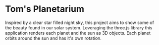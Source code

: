 # Tom's Planetarium 

Inspired by a clear star filled night sky, this project aims to show some of the beauty found in our solar system. Leveraging the three.js library this application renders each planet and the sun as 3D objects. Each planet orbits around the sun and has it's own rotation.
